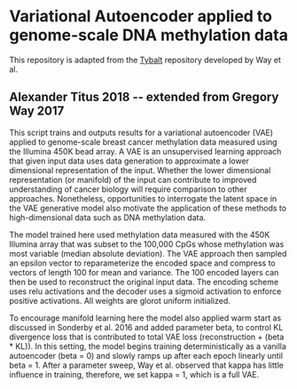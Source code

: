 # Variational Autoencoder applied to genome-scale DNA methylation data
This repository is adapted from the [Tybalt](https://github.com/greenelab/tybalt) repository developed by Way et al. 
 
## Alexander Titus 2018 -- extended from Gregory Way 2017

This script trains and outputs results for a variational autoencoder (VAE) applied to genome-scale breast cancer methylation data measured using the Illumina 450K bead array. A VAE is an unsupervised learning approach that given input data uses data generation to approximate a lower dimensional representation of the input. Whether the lower dimensional representation (or manifold) of the input can contribute to improved understanding of cancer biology will require comparison to other approaches. Nonetheless, opportunities to interrogate the latent space in the VAE generative model also motivate the application of these methods to high-dimensional data such as DNA methylation data. 

The model trained here used methylation data measured with the 450K Illumina array that was subset to the 100,000 CpGs whose methylation was most variable (median absolute deviation). The VAE approach then sampled an epsilon vector to reparameterize the encoded space and compress to vectors of length 100 for mean and variance. The 100 encoded layers can then be used to reconstruct the original input data. The encoding scheme uses relu activations and the decoder uses a sigmoid activation to enforce positive activations. All weights are glorot uniform initialized.

To encourage manifold learning here the model also applied warm start as discussed in Sonderby et al. 2016 and added parameter beta, to control KL divergence loss that is contributed to total VAE loss (reconstruction + (beta * KL)). In this setting, the model begins training deterministically as a vanilla autoencoder (beta = 0) and slowly ramps up after each epoch linearly until beta = 1. After a parameter sweep, Way et al. observed that kappa has little influence in training, therefore, we set kappa = 1, which is a full VAE.
